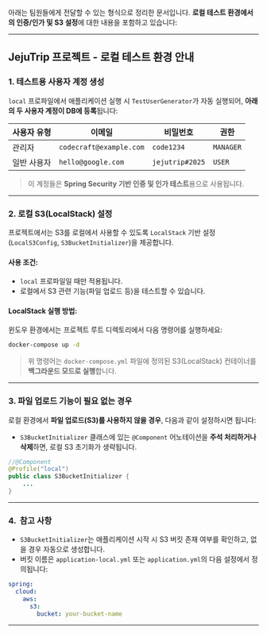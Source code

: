 아래는 팀원들에게 전달할 수 있는 형식으로 정리한 문서입니다. **로컬 테스트 환경에서의 인증/인가 및 S3 설정**에 대한 내용을 포함하고 있습니다:

---

##  JejuTrip 프로젝트 - 로컬 테스트 환경 안내

### 1. 테스트용 사용자 계정 생성

`local` 프로파일에서 애플리케이션 실행 시 `TestUserGenerator`가 자동 실행되어, **아래의 두 사용자 계정이 DB에 등록**됩니다:

| 사용자 유형 | 이메일                     | 비밀번호            | 권한        |
| ------ | ----------------------- | --------------- | --------- |
| 관리자    | `codecraft@example.com` | `code1234`      | `MANAGER` |
| 일반 사용자 | `hello@google.com`      | `jejutrip#2025` | `USER`    |

> 이 계정들은 **Spring Security 기반 인증 및 인가 테스트**용으로 사용됩니다.

---

### 2.  로컬 S3(LocalStack) 설정

프로젝트에서는 S3를 로컬에서 사용할 수 있도록 `LocalStack` 기반 설정(`LocalS3Config`, `S3BucketInitializer`)을 제공합니다.

#### 사용 조건:

* `local` 프로파일일 때만 적용됩니다.
* 로컬에서 S3 관련 기능(파일 업로드 등)을 테스트할 수 있습니다.

#### LocalStack 실행 방법:

윈도우 환경에서는 프로젝트 루트 디렉토리에서 다음 명령어를 실행하세요:

```bash
docker-compose up -d
```

> 위 명령어는 `docker-compose.yml` 파일에 정의된 S3(LocalStack) 컨테이너를 **백그라운드 모드로 실행**합니다.

---

### 3.  파일 업로드 기능이 필요 없는 경우

로컬 환경에서 **파일 업로드(S3)를 사용하지 않을 경우**, 다음과 같이 설정하시면 됩니다:

* `S3BucketInitializer` 클래스에 있는 `@Component` 어노테이션을 **주석 처리하거나 삭제**하면, 로컬 S3 초기화가 생략됩니다.

```java
//@Component
@Profile("local")
public class S3BucketInitializer {
    ...
}
```

---

### 4. ️ 참고 사항

* `S3BucketInitializer`는 애플리케이션 시작 시 S3 버킷 존재 여부를 확인하고, 없을 경우 자동으로 생성합니다.
* 버킷 이름은 `application-local.yml` 또는 `application.yml`의 다음 설정에서 정의됩니다:

```yaml
spring:
  cloud:
    aws:
      s3:
        bucket: your-bucket-name
```

---
